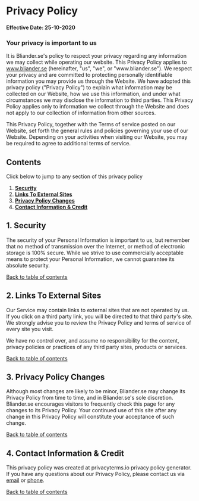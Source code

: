 
                
<h1 class="text-center">Privacy Policy</h1>


<p><strong>Effective Date: 25-10-2020</strong></p>
<h3>Your privacy is important to us</h3>

    
    
    


<p>It is Bliander.se's policy to respect your privacy regarding any information we may collect while operating our website. This Privacy Policy applies to <a href="https://www.bliander.se"> www.bliander.se</a> (hereinafter, "us", "we", or "www.bliander.se"). We respect your privacy and are committed to protecting personally identifiable information you may provide us through the Website. We have adopted this privacy policy ("Privacy Policy") to explain what information may be collected on our Website, how we use this information, and under what circumstances we may disclose the information to third parties. This Privacy Policy applies only to information we collect through the Website and does not apply to our collection of information from other sources.</p>
<p>This Privacy Policy, together with the Terms of service posted on our Website, set forth the general rules and policies governing your use of our Website. Depending on your activities when visiting our Website, you may be required to agree to additional terms of service.</p><h2 id="tableofcontents">Contents</h2>
<p>Click below to jump to any section of this privacy policy</p>
<ol type="1">
    <li><a href="#Security"><strong>Security</strong></a>
</li>
    <li><a href="#ExternalLinks"><strong>Links To External Sites</strong></a>
</li>
    <li><a href="#Changes"><strong>Privacy Policy Changes</strong></a>
</li>
    <li><a href="#Credit"><strong>Contact Information &amp; Credit</strong></a>
</li>

</ol>
<h2 id="Security">1. Security</h2><p>The security of your Personal Information is important to us, but remember that no method of transmission over the Internet, or method of electronic storage is 100% secure. While we strive to use commercially acceptable means to protect your Personal Information, we cannot guarantee its absolute security.</p>

<p><a href="#tableofcontents">Back to table of contents</a></p><h2 id="ExternalLinks">2. Links To External Sites</h2><p>Our Service may contain links to external sites that are not operated by us. If you click on a third party link, you will be directed to that third party's site. We strongly advise you to review the Privacy Policy and terms of service of every site you visit.</p>
<p>We have no control over, and assume no responsibility for the content, privacy policies or practices of any third party sites, products or services.</p>

<p><a href="#tableofcontents">Back to table of contents</a></p><h2 id="Changes">3. Privacy Policy Changes</h2><p>Although most changes are likely to be minor, Bliander.se may change its Privacy Policy from time to time, and in Bliander.se's sole discretion. Bliander.se encourages visitors to frequently check this page for any changes to its Privacy Policy. Your continued use of this site after any change in this Privacy Policy will constitute your acceptance of such change.</p>

<p><a href="#tableofcontents">Back to table of contents</a></p><h2 id="Credit">4. Contact Information &amp; Credit</h2><p>This privacy policy was created at <a style="color:inherit;text-decoration:none;" href="https://privacyterms.io/privacy-policy-generator/" title="Privacy policy generator" target="_blank">privacyterms.io privacy policy generator</a>. If you have any questions about our Privacy Policy, please contact us via <a href="mailto:malin@bliander.se">email</a> or <a href="tel:">phone</a>.</p>

<p><a href="#tableofcontents">Back to table of contents</a></p>            
